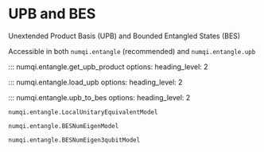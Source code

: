 # UPB and BES

Unextended Product Basis (UPB) and Bounded Entangled States (BES)

Accessible in both `numqi.entangle` (recommended) and `numqi.entangle.upb`

::: numqi.entangle.get_upb_product
    options:
      heading_level: 2

::: numqi.entangle.load_upb
    options:
      heading_level: 2

::: numqi.entangle.upb_to_bes
    options:
      heading_level: 2

`numqi.entangle.LocalUnitaryEquivalentModel`

`numqi.entangle.BESNumEigenModel`

`numqi.entangle.BESNumEigen3qubitModel`

